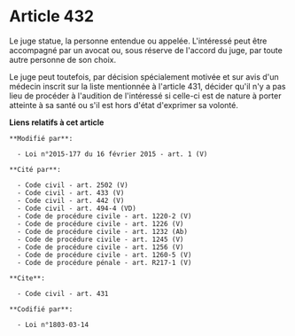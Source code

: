 # Article 432

Le juge statue, la personne entendue ou appelée. L'intéressé peut être accompagné par un avocat ou, sous réserve de l'accord
du juge, par toute autre personne de son choix. 

Le juge peut toutefois, par décision spécialement motivée et sur avis  d'un médecin inscrit sur la liste mentionnée à
l'article 431, décider qu'il n'y a pas lieu de procéder à l'audition de l'intéressé si celle-ci est de nature à porter
atteinte à sa santé ou s'il est hors d'état d'exprimer sa volonté.

**Liens relatifs à cet article**

	**Modifié par**:

	  - Loi n°2015-177 du 16 février 2015 - art. 1 (V)

	**Cité par**:

	  - Code civil - art. 2502 (V)
	  - Code civil - art. 433 (V)
	  - Code civil - art. 442 (V)
	  - Code civil - art. 494-4 (VD)
	  - Code de procédure civile - art. 1220-2 (V)
	  - Code de procédure civile - art. 1226 (V)
	  - Code de procédure civile - art. 1232 (Ab)
	  - Code de procédure civile - art. 1245 (V)
	  - Code de procédure civile - art. 1256 (V)
	  - Code de procédure civile - art. 1260-5 (V)
	  - Code de procédure pénale - art. R217-1 (V)

	**Cite**:

	  - Code civil - art. 431

	**Codifié par**:

	  - Loi n°1803-03-14
